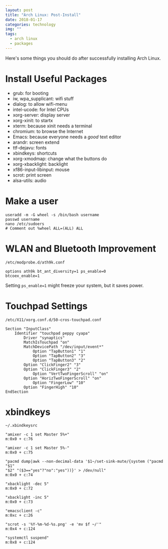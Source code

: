 ```yaml
---
layout: post
title: "Arch Linux: Post-Install"
date: 2018-01-17
categories: technology
img: ""
tags:
  - arch linux
  - packages
---
```


Here's some things you should do after successfully installing Arch Linux.

# Install Useful Packages

- grub: for booting
- iw, wpa_supplicant: wifi stuff
- dialog: to allow wifi-menu
- intel-ucode: for Intel CPUs
- xorg-server: display server
- xorg-xinit: to startx
- xterm: because xinit needs a terminal
- chromium: to browse the Internet
- Emacs: because everyone needs a _good_ text editor
- arandr: screen extend
- ttf-dejavu: fonts
- xbindkeys: shortcuts
- xorg-xmodmap: change what the buttons do
- xorg-xbacklight: backlight
- xf86-input-libinput: mouse
- scrot: print screen
- alsa-utils: audio

# Make a user

```
useradd -m -G wheel -s /bin/bash username
passwd username
nano /etc/sudoers
# Comment out %wheel ALL=(ALL) ALL
```

# WLAN and Bluetooth Improvement
```
/etc/modprobe.d/ath9k.conf

options ath9k bt_ant_diversity=1 ps_enable=0
btcoex_enable=1
```

Setting `ps_enable=1` might freeze your system, but it saves power.

# Touchpad Settings
```
/etc/X11/xorg.conf.d/50-cros-touchpad.conf

Section "InputClass"
    Identifier "touchpad peppy cyapa"
        Driver "synaptics"
        MatchIsTouchpad "on"
        MatchDevicePath "/dev/input/event*"
            Option "TapButton1" "1"
            Option "TapButton2" "3"
            Option "TapButton3" "2"
	    Option "ClickFinger2" "3"
	    Option "ClickFinger3" "2"
            Option "VertTwoFingerScroll" "on"
	    Option "HorizTwoFingerScroll" "on"
            Option "FingerLow" "10"
	    Option "FingerHigh" "10"
EndSection
```

# xbindkeys
```
~/.xbindkeysrc

"amixer -c 1 set Master 5%+"
m:0x0 + c:76

"amixer -c 1 set Master 5%-"
m:0x0 + c:75

"pacmd dump|awk --non-decimal-data '$1~/set-sink-mute/{system ("pacmd "$1"
"$2" "($3=="yes"?"no":"yes"))}' > /dev/null"
m:0x0 + c:74 

"xbacklight -dec 5"
m:0x0 + c:72

"xbacklight -inc 5"
m:0x0 + c:73

"emacsclient -c"
m:0xc + c:26

"scrot -s '%Y-%m-%d-%s.png' -e 'mv $f ~/'"
m:0x4 + c:124

"systemctl suspend"
m:0x8 + c:124
```
